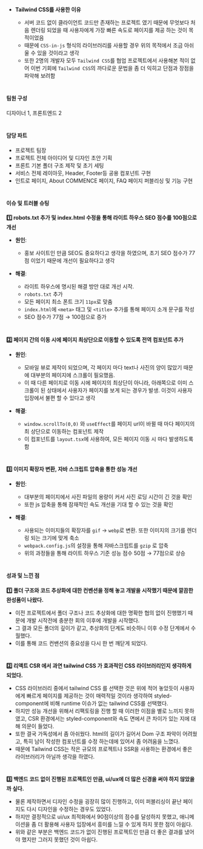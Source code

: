 - **Tailwind CSS를 사용한 이유**
    - 서버 코드 없이 클라이언트 코드만 존재하는 프로젝트 였기 때문에 무엇보다 처음 렌더링 되었을 때 사용자에게 가장 빠른 속도로 페이지를 제공 하는 것이 목적이었음
    - 때문에 `CSS-in-js` 형식의 라이브러리를 사용할 경우 위의 목적에서 조금 아쉬울 수 있을 것이라고 생각
    - 또한 2명의 개발자 모두 `Tailwind CSS`를 협업 프로젝트에서 사용해본 적이 없어 이번 기회에 `Tailwind CSS`의 까다로운 문법을 좀 더 익히고 단점과 장점을 파악해 보려함

  #

#### 팀원 구성

디자이너 1, 프론트엔드 2

#

#### 담당 파트

- 프로젝트 팀장
- 프로젝트 전체 아이디어 및 디자인 초안 기획
- 프론트 기본 폴더 구조 제작 및 초기 세팅
- 서비스 전체 레이아웃, Header, Footer등 공용 컴포넌트 구현
- 인트로 페이지, About COMMENCE 페이지, FAQ 페이지 퍼블리싱 및 기능 구현

#

#### 이슈 및 트러블 슈팅

**1️⃣ robots.txt 추가 및 index.html 수정을 통해 라이트 하우스 SEO 점수를 100점으로 개선**

- **원인**:

  - 홍보 사이트인 만큼 SEO도 중요하다고 생각을 하였으며, 초기 SEO 점수가 77점 이었기 때문에 개선이 필요하다고 생각

- **해결**:

  - 라이트 하우스에 명시된 해결 방안 대로 개선 시작.
  - `robots.txt` 추가
  - 모든 페이지 최소 폰트 크기 `11px`로 맞춤
  - `index.html`에 `<meta>` 태그 및 `<title>` 추가를 통해 페이지 소개 문구를 작성
  - SEO 점수가 77점 → 100점으로 증가

#

**2️⃣ 페이지 간의 이동 시에 페이지 최상단으로 이동할 수 있도록 전역 컴포넌트 추가**

- **원인**:

  - 모바일 뷰로 제작이 되었으며, 각 페이지 마다 text나 사진의 양이 많았기 때문에 대부분의 페이지에 스크롤이 필요했음.
  - 이 때 다른 페이지로 이동 시에 페이지의 최상단이 아니라, 아래쪽으로 이미 스크롤이 된 상태에서 사용자가 페이지를 보게 되는 경우가 발생. 이것이 사용자 입장에서 불편 할 수 있다고 생각

- **해결**:

  - `window.scrollTo(0,0)` 와 `useEffect`를 페이지 url이 바뀔 때 마다 페이지의 최 상단으로 이동하는 컴포넌트 제작
  - 이 컴포넌트를 `layout.tsx`에 사용하여, 모든 페이지 이동 시 마다 발생하도록 함

#

**3️⃣ 이미지 확장자 변환, 자바 스크립트 압축을 통한 성능 개선**

- **원인**:

  - 대부분의 페이지에서 사진 파일의 용량이 커서 사진 로딩 시간이 긴 것을 확인
  - 또한 js 압축을 통해 잠재적인 속도 개선을 기대 할 수 있는 것을 확인

- **해결**:

  - 사용되는 이미지들의 확장자를 `gif` → `webp`로 변환. 또한 이미지의 크기를 렌더링 되는 크기에 맞게 축소
  - `webpack.config.js`의 설정을 통해 자바스크립트를 `gzip` 로 압축
  - 위의 과정들을 통해 라이트 하우스 기준 성능 점수 50점 → 77점으로 상승

#

#### 성과 및 느낀 점

**1️⃣ 폴더 구조와 코드 추상화에 대한 컨벤션을 정해 놓고 개발을 시작했기 때문에 깔끔한 완성품이 나왔다.**

- 이전 프로젝트에서 폴더 구조나 코드 추상화에 대한 명확한 협의 없이 진행했기 때문에 개발 시작전에 충분한 회의 이후에 개발을 시작했다.
- 그 결과 모든 폴더의 깊이가 같고, 추상화의 단계도 비슷하니 이후 수정 단계에서 수월했다.
- 이를 통해 코드 컨밴션의 중요성을 다시 한 번 깨닫게 되었다.

#

**2️⃣ 리액트 CSR 에서 과연 tailwind CSS 가 효과적인 CSS 라이브러리인지 생각하게 되었다.**

- CSS 라이브러리 중에서 tailwind CSS 를 선택한 것은 위에 적어 놓았듯이 사용자에게 빠르게 페이지를 제공하는 것이 매력적일 것이라 생각하여 styled-component에 비해 runtime 이슈가 없는 tailwind CSS를 선택했다.
- 하지만 성능 개선을 위해서 리팩토링을 진행 할 때 이러한 이점을 별로 느끼지 못하였고, CSR 환경에서는 styled-component와 속도 면에서 큰 차이가 있는 지에 대해 의문이 들었다.
- 또한 결국 가독성에서 좀 아쉬웠다. html의 길이가 길어서 Dom 구조 파악이 어려웠고, 특히 남이 작성한 컴포넌트를 수정 하는데에 있어서 좀 어려움을 느꼈다.
- 때문에 Tailwind CSS는 작은 규모의 프로젝트나 SSR을 사용하는 환경에서 좋은 라이브러리가 아닐까 생각을 하였다.

#

**3️⃣ 백엔드 코드 없이 진행된 프로젝트인 만큼, ui/ux에 더 많은 신경을 써야 하지 않았을까 싶다.**

- 물론 제작하면서 디자인 수정을 굉장히 많이 진행하고, 이미 퍼블리싱이 끝난 페이지도 다시 디자인을 수정하는 경우도 있었다.
- 하지만 결정적으로 ui/ux 최적화에서 90점이상의 점수를 달성하지 못했고, 애니메이션을 좀 더 활용해 사용자 입장에서 흥미를 느낄 수 있게 하지 못한 점이 아쉽다.
- 위와 같은 부분은 백엔드 코드가 없이 진행된 프로젝트인 만큼 더 좋은 결과를 냈어야 했지만 그러지 못했던 것이 아쉽다.